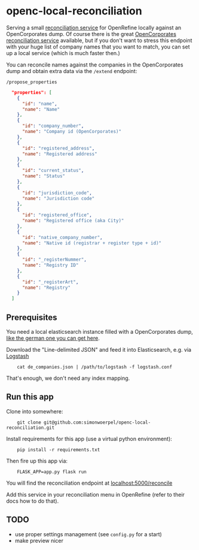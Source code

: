 # openc-local-reconciliation

Serving a small [reconciliation
service](https://github.com/OpenRefine/OpenRefine/wiki/Reconciliation-Service-API)
for OpenRefine locally against an OpenCorporates dump. Of course there is the
great [OpenCorporates reconciliation service](https://opencorporates.com/reconcile)
available, but if you don't want to stress this endpoint with your huge
list of company names that you want to match, you can set up a local service
(which is much faster then.)

You can reconcile names against the companies in the OpenCorporates dump and
obtain extra data via the `/extend` endpoint:

`/propose_properties`

```json
  "properties": [
    {
      "id": "name",
      "name": "Name"
    },
    {
      "id": "company_number",
      "name": "Company id (OpenCorporates)"
    },
    {
      "id": "registered_address",
      "name": "Registered address"
    },
    {
      "id": "current_status",
      "name": "Status"
    },
    {
      "id": "jurisdiction_code",
      "name": "Jurisdiction code"
    },
    {
      "id": "registered_office",
      "name": "Registered office (aka City)"
    },
    {
      "id": "native_company_number",
      "name": "Native id (registrar + register type + id)"
    },
    {
      "id": "_registerNummer",
      "name": "Registry ID"
    },
    {
      "id": "_registerArt",
      "name": "Registry"
    }
  ]
```

## Prerequisites

You need a local elasticsearch instance filled with a OpenCorporates dump,
[like the german one you can get here](https://offeneregister.de/#download).

Download the "Line-delimited JSON" and feed it into Elasticsearch, e.g. via
[Logstash](https://www.elastic.co/products/logstash)

        cat de_companies.json | /path/to/logstash -f logstash.conf

That's enough, we don't need any index mapping.

## Run this app

Clone into somewhere:

        git clone git@github.com:simonwoerpel/openc-local-reconciliation.git

Install requirements for this app (use a virtual python environment):

        pip install -r requirements.txt

Then fire up this app via:

        FLASK_APP=app.py flask run

You will find the reconciliation endpoint at
[localhost:5000/reconcile](http://localhost:5000/reconcile)

Add this service in your reconciliation menu in OpenRefine (refer to their docs how to do that).

## TODO
- use proper settings management (see `config.py` for a start)
- make preview nicer
